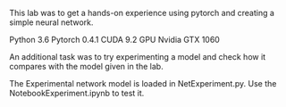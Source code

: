 
This lab was to get a hands-on experience using pytorch and creating a simple neural network.

Python 3.6
Pytorch 0.4.1
CUDA 9.2
GPU Nvidia GTX 1060 

An additional task was to try experimenting a model and check how it compares with the model given in the lab.

The Experimental network model is loaded in NetExperiment.py.
Use the NotebookExperiment.ipynb to test it.
